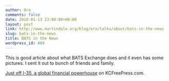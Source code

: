```yaml
---
author: Ora
comments: false
date: 2010-01-13 23:00:00+00:00
layout: post
link: http://www.martindale.org/blog/ora/talks/about/bats-in-the-news
slug: bats-in-the-news
title: BATS in the News
wordpress_id: 484
---
```


This is good article about what BATS Exchange does and it even has some pictures. I sent it out to bunch of friends and family.  
  
[Just off I-35, a global financial powerhouse](http://www.kcfreepress.com/news/2010/jan/13/just-i-35-global-financial-powerhouse/) on KCFreePress.com.
